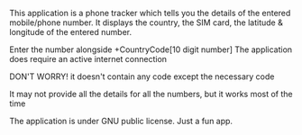 This application is a phone tracker which tells you the details of the entered mobile/phone number. It displays the country, the SIM card, the latitude & longitude of the entered number.

Enter the number alongside +CountryCode[10 digit number]
The application does require an active internet connection

DON'T WORRY! it doesn't contain any code except the necessary code

It may not provide all the details for all the numbers, but it works most of the time

The application is under GNU public license.
Just a fun app.